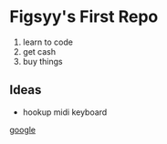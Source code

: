 # Figsyy's First Repo

1. learn to code
2. get cash
3. buy things

## Ideas

 - hookup midi keyboard

 [google](https://www.youtube.com/watch?v=QtBDL8EiNZo)